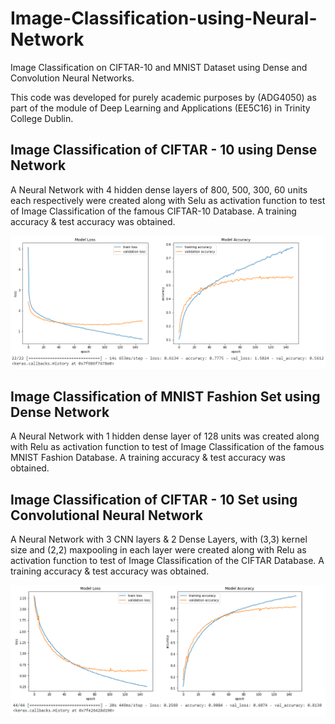 # Image-Classification-using-Neural-Network
Image Classification on CIFTAR-10 and MNIST Dataset using Dense and Convolution Neural Networks.

This code was developed for purely academic purposes by (ADG4050) as part of the module of Deep Learning and Applications (EE5C16) in Trinity College Dublin.

## Image Classification of CIFTAR - 10 using Dense Network
A Neural Network with 4 hidden dense layers of 800, 500, 300, 60 units each respectively were created along with Selu as activation function to test of Image Classification of the famous CIFTAR-10 Database. A training accuracy & test accuracy was obtained.

<img src="Image1.PNG" width="1000">


## Image Classification of MNIST Fashion Set using Dense Network
A Neural Network with 1 hidden dense layer of 128 units was created along with Relu as activation function to test of Image Classification of the famous MNIST Fashion Database. A training accuracy & test accuracy was obtained.


## Image Classification of CIFTAR - 10 Set using Convolutional Neural Network
A Neural Network with 3 CNN layers & 2 Dense Layers, with (3,3) kernel size and (2,2) maxpooling in each layer were created along with Relu as activation function to test of Image Classification of the CIFTAR Database. A training accuracy & test accuracy was obtained.


<img src="Image2.PNG" width="1000">

